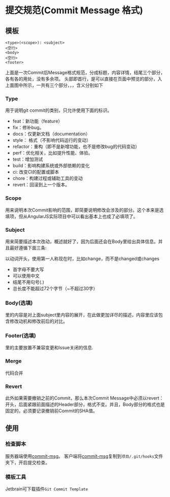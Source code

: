 # 提交规范(Commit Message 格式)

## 模板
```
<type>(<scope>): <subject>
<空行>
<body>
<空行>
<footer>
```

上面是一次Commit后Message格式规范，分成标题，内容详情，结尾三个部分，各有各的用处，没有多余项。
头部即首行，是可以直接在页面中预览的部分，入上面图中所示，一共有三个部分<type>，<scope>，<subject>，含义分别如下

### Type
用于说明git commit的类别，只允许使用下面的标识。

- feat：新功能（feature）
- fix：修补bug。
- docs：仅更新文档（documentation）
- style： 格式（不影响代码运行的变动）
- refactor：重构（即不是新增功能，也不是修改bug的代码变动）
- perf：优化相关，比如提升性能、体验。
- test：增加测试
- build：影响构建系统或外部依赖的变化
- ci: 改变CI的配置或脚本
- chore：构建过程或辅助工具的变动
- revert：回滚到上一个版本。

### Scope
用来说明本次Commit影响的范围，即简要说明修改会涉及的部分。这个本来是选填项，但从AngularJS实际项目中可以看出基本上也成了必填项了。

### Subject
用来简要描述本次改动，概述就好了，因为后面还会在Body里给出具体信息。并且最好遵循下面三条:

以动词开头，使用第一人称现在时，比如change，而不是changed或changes
- 首字母不要大写
- 可以使用中文
- 结尾不用句号(.)
- 总长度不能超过72个字节（~不超过30字）

### Body(选填)
<body>里的内容是对上面subject里内容的展开，在此做更加详尽的描述，内容里应该包含修改动机和修改前后的对比。

### Footer(选填)
<footer>里的主要放置不兼容变更和Issue关闭的信息.

### Merge
代码合并

### Revert
此外如果需要撤销之前的Commit，那么本次Commit Message中必须以revert：开头，后面紧跟前面描述的Header部分，格式不变。并且，Body部分的格式也是固定的，必须要记录撤销前Commit的SHA值。

## 使用

### 检查脚本
服务器端使用[commit-msg](./pre-commit/commit-msg)。
客户端将[commit-msg](./hooks/commit-msg)复制到`项目/.git/hooks`文件夹下，开启提交检查。


### 模板工具
Jetbrain可下载插件`Git Commit Template`
